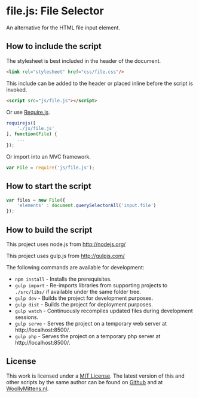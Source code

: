 # file.js: File Selector

An alternative for the HTML file input element.

## How to include the script

The stylesheet is best included in the header of the document.

```html
<link rel="stylesheet" href="css/file.css"/>
```

This include can be added to the header or placed inline before the script is invoked.

```html
<script src="js/file.js"></script>
```

Or use [Require.js](https://requirejs.org/).

```js
requirejs([
	'./js/file.js'
], function(File) {
	...
});
```

Or import into an MVC framework.

```js
var File = require('js/file.js');
```

## How to start the script

```javascript
var files = new File({
	'elements' : document.querySelectorAll('input.file')
});
```

## How to build the script

This project uses node.js from http://nodejs.org/

This project uses gulp.js from http://gulpjs.com/

The following commands are available for development:
+ `npm install` - Installs the prerequisites.
+ `gulp import` - Re-imports libraries from supporting projects to `./src/libs/` if available under the same folder tree.
+ `gulp dev` - Builds the project for development purposes.
+ `gulp dist` - Builds the project for deployment purposes.
+ `gulp watch` - Continuously recompiles updated files during development sessions.
+ `gulp serve` - Serves the project on a temporary web server at http://localhost:8500/.
+ `gulp php` - Serves the project on a temporary php server at http://localhost:8500/.

## License

This work is licensed under a [MIT License](https://opensource.org/licenses/MIT). The latest version of this and other scripts by the same author can be found on [Github](https://github.com/WoollyMittens) and at [WoollyMittens.nl](https://www.woollymittens.nl/).
